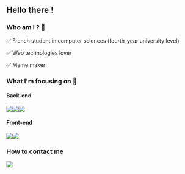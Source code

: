 
## Hello there !



### Who am I ? :man:
 
:white_check_mark: French student in computer sciences (fourth-year university level)

:white_check_mark: Web technologies lover

:white_check_mark: Meme maker


### What I'm focusing on :dart:

#### Back-end
<img src="https://img.shields.io/badge/Fastapi%20-white?logo=fastapi&style=for-the-badge"/><img src="https://img.shields.io/badge/Laravel%20-white?logo=Laravel&style=for-the-badge"/><img src="https://img.shields.io/badge/node.js%20-white?logo=node.js&style=for-the-badge"/>


#### Front-end
<img src="https://img.shields.io/badge/vuejs%20-white?&style=for-the-badge&logo=vue.js"/><img src="https://img.shields.io/badge/angular%20-white?&style=for-the-badge&logo=Angular&logoColor=red"/>

### How to contact me 

[<img src="https://img.shields.io/badge/romain%20chahine%20-white?&style=for-the-badge&logo=Linkedin&logoColor=blue"/>](https://www.linkedin.com/in/romain-chahine/)
